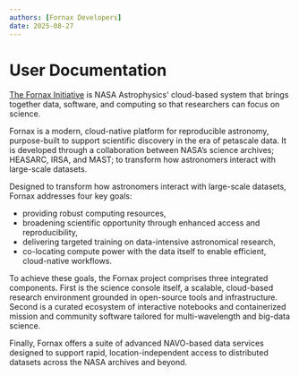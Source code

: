 ```yaml
---
authors: [Fornax Developers]
date: 2025-08-27
---
```


# User Documentation

[The Fornax Initiative](https://pcos.gsfc.nasa.gov/Fornax/) is NASA Astrophysics' cloud-based system that brings together data, software, and computing so that researchers can focus on science.

Fornax is a modern, cloud-native platform for reproducible astronomy, purpose-built to support scientific discovery in the era of petascale data.
It is developed through a collaboration between NASA’s science archives; HEASARC, IRSA, and MAST; to transform how astronomers interact with large-scale datasets.

Designed to transform how astronomers interact with large-scale datasets, Fornax addresses four key goals:

-   providing robust computing resources,
-   broadening scientific opportunity through enhanced access and reproducibility,
-   delivering targeted training on data-intensive astronomical research,
-   co-locating compute power with the data itself to enable efficient, cloud-native workflows.

To achieve these goals, the Fornax project comprises three integrated components.
First is the science console itself, a scalable, cloud-based research environment grounded in open-source tools and infrastructure.
Second is a curated ecosystem of interactive notebooks and containerized mission and community software tailored for multi-wavelength and big-data science.

Finally, Fornax offers a suite of advanced NAVO-based data services designed to support rapid, location-independent access to distributed datasets across the NASA archives and beyond.
